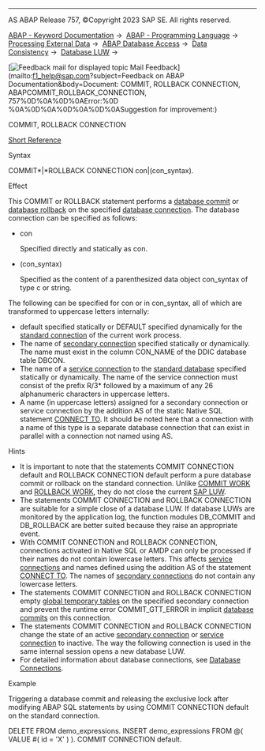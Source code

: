   

* * *

AS ABAP Release 757, ©Copyright 2023 SAP SE. All rights reserved.

[ABAP - Keyword Documentation](javascript:call_link\('abenabap.htm'\)) →  [ABAP - Programming Language](javascript:call_link\('abenabap_reference.htm'\)) →  [Processing External Data](javascript:call_link\('abenabap_language_external_data.htm'\)) →  [ABAP Database Access](javascript:call_link\('abendb_access.htm'\)) →  [Data Consistency](javascript:call_link\('abendata_consistency.htm'\)) →  [Database LUW](javascript:call_link\('abendb_transaction.htm'\)) → 

 [![](Mail.gif?object=Mail.gif&sap-language=EN "Feedback mail for displayed topic") Mail Feedback](mailto:f1_help@sap.com?subject=Feedback on ABAP Documentation&body=Document: COMMIT, ROLLBACK CONNECTION, ABAPCOMMIT_ROLLBACK_CONNECTION, 757%0D%0A%0D%0AError:%0D
%0A%0D%0A%0D%0A%0D%0ASuggestion for improvement:)

COMMIT, ROLLBACK CONNECTION

[Short Reference](javascript:call_link\('abapcommit_connection_shortref.htm'\))

Syntax

COMMIT*|*ROLLBACK CONNECTION con|(con\_syntax).

Effect

This COMMIT or ROLLBACK statement performs a [database commit](javascript:call_link\('abendb_commit.htm'\)) or [database rollback](javascript:call_link\('abendb_rollback.htm'\)) on the specified [database connection](javascript:call_link\('abendatabase_connection_glosry.htm'\) "Glossary Entry"). The database connection can be specified as follows:

-   con
    
    Specified directly and statically as con.
    
-   (con\_syntax)
    
    Specified as the content of a parenthesized data object con\_syntax of type c or string.
    

The following can be specified for con or in con\_syntax, all of which are transformed to uppercase letters internally:

-   default specified statically or DEFAULT specified dynamically for the [standard connection](javascript:call_link\('abenstandard_db_connection_glosry.htm'\) "Glossary Entry") of the current work process.
-   The name of [secondary connection](javascript:call_link\('abensecondary_db_connection_glosry.htm'\) "Glossary Entry") specified statically or dynamically. The name must exist in the column CON\_NAME of the DDIC database table DBCON.
-   The name of a [service connection](javascript:call_link\('abenservice_connection_glosry.htm'\) "Glossary Entry") to the [standard database](javascript:call_link\('abenstandard_db_glosry.htm'\) "Glossary Entry") specified statically or dynamically. The name of the service connection must consist of the prefix R/3\* followed by a maximum of any 26 alphanumeric characters in uppercase letters.
-   A name (in uppercase letters) assigned for a secondary connection or service connection by the addition AS of the static Native SQL statement [CONNECT TO](javascript:call_link\('abapexec_connection.htm'\)). It should be noted here that a connection with a name of this type is a separate database connection that can exist in parallel with a connection not named using AS.

Hints

-   It is important to note that the statements COMMIT CONNECTION default and ROLLBACK CONNECTION default perform a pure database commit or rollback on the standard connection. Unlike [COMMIT WORK](javascript:call_link\('abapcommit.htm'\)) and [ROLLBACK WORK](javascript:call_link\('abaprollback.htm'\)), they do not close the current [SAP LUW](javascript:call_link\('abensap_luw_glosry.htm'\) "Glossary Entry").
-   The statements COMMIT CONNECTION and ROLLBACK CONNECTION are suitable for a simple close of a database LUW. If database LUWs are monitored by the application log, the function modules DB\_COMMIT and DB\_ROLLBACK are better suited because they raise an appropriate event.
-   With COMMIT CONNECTION and ROLLBACK CONNECTION, connections activated in Native SQL or AMDP can only be processed if their names do not contain lowercase letters. This affects [service connections](javascript:call_link\('abenservice_connection_glosry.htm'\) "Glossary Entry") and names defined using the addition AS of the statement [CONNECT TO](javascript:call_link\('abapexec_connection.htm'\)). The names of [secondary connections](javascript:call_link\('abensecondary_db_connection_glosry.htm'\) "Glossary Entry") do not contain any lowercase letters.
-   The statements COMMIT CONNECTION and ROLLBACK CONNECTION empty [global temporary tables](javascript:call_link\('abenddic_database_tables_gtt.htm'\)) on the specified secondary connection and prevent the runtime error COMMIT\_GTT\_ERROR in implicit [database commits](javascript:call_link\('abendb_commit.htm'\)) on this connection.
-   The statements COMMIT CONNECTION and ROLLBACK CONNECTION change the state of an active [secondary connection](javascript:call_link\('abensecondary_db_connection_glosry.htm'\) "Glossary Entry") or [service connection](javascript:call_link\('abenservice_connection_glosry.htm'\) "Glossary Entry") to inactive. The way the following connection is used in the same internal session opens a new database LUW.
-   For detailed information about database connections, see [Database Connections](javascript:call_link\('abendb_connections.htm'\)).

Example

Triggering a database commit and releasing the exclusive lock after modifying ABAP SQL statements by using COMMIT CONNECTION default on the standard connection.

DELETE FROM demo\_expressions.
INSERT demo\_expressions FROM @( VALUE #( id = 'X' ) ).
COMMIT CONNECTION default.